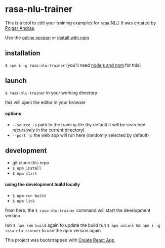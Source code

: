 # rasa-nlu-trainer
This is a tool to edit your training examples for [rasa NLU](https://github.com/golastmile/rasa_nlu)
It was created by [Polgar Andras](https://github.com/azazdeaz).


Use the [online version](https://azazdeaz.github.io/rasa-nlu-trainer/) or [install with npm](#installation)

## installation

`$ npm i -g rasa-nlu-trainer` (you'll need [nodejs and npm](https://nodejs.org/) for this)

## launch
`$ rasa-nlu-trainer` in your working directory

this will open the editor in your browser

#### options
- `--source -s` path to the training file (by default it will be searched recursively in the current directory)
- `--port -p` the web app will run here (randomly selected by default)

## development

- git clone this repo
- `$ npm install`
- `$ npm start`

#### using the development build locally

- `$ npm run build`
- `$ npm link`

from here, the `$ rasa-nlu-trainer` command will start the development version

run `$ npm run build` again to update the build
run `$ npm unlink && npm i -g rasa-nlu-trainer` to use the npm version again


This project was bootstrapped with [Create React App](./CRA_README.md).
